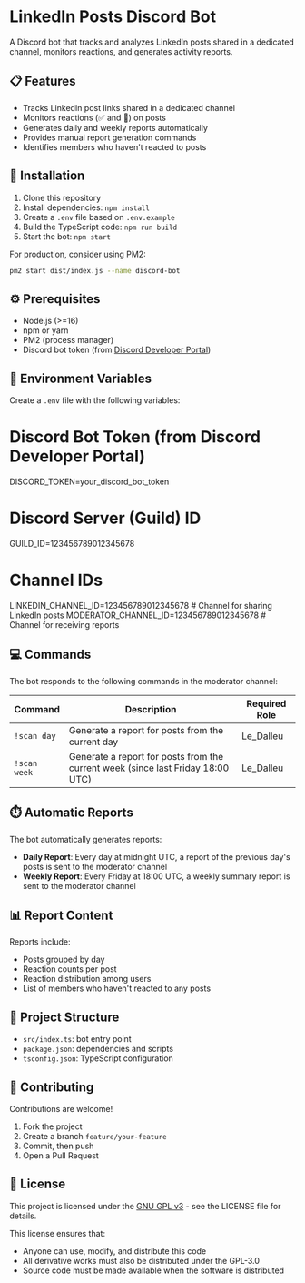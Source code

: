 # LinkedIn Posts Discord Bot

A Discord bot that tracks and analyzes LinkedIn posts shared in a dedicated channel, monitors reactions, and generates activity reports.

## 📋 Features

- Tracks LinkedIn post links shared in a dedicated channel
- Monitors reactions (✅ and 💬) on posts
- Generates daily and weekly reports automatically
- Provides manual report generation commands
- Identifies members who haven't reacted to posts

## 🚀 Installation

1. Clone this repository
2. Install dependencies: `npm install`
3. Create a `.env` file based on `.env.example`
4. Build the TypeScript code: `npm run build`
5. Start the bot: `npm start`

For production, consider using PM2:
```bash
pm2 start dist/index.js --name discord-bot
```

## ⚙️ Prerequisites

- Node.js (>=16)
- npm or yarn
- PM2 (process manager)
- Discord bot token (from [Discord Developer Portal](https://discord.com/developers/applications))

## 🔑 Environment Variables

Create a `.env` file with the following variables:

# Discord Bot Token (from Discord Developer Portal)
DISCORD_TOKEN=your_discord_bot_token

# Discord Server (Guild) ID
GUILD_ID=123456789012345678

# Channel IDs
LINKEDIN_CHANNEL_ID=123456789012345678  # Channel for sharing LinkedIn posts
MODERATOR_CHANNEL_ID=123456789012345678 # Channel for receiving reports

## 💻 Commands

The bot responds to the following commands in the moderator channel:

| Command | Description | Required Role |
|---------|-------------|--------------|
| `!scan day` | Generate a report for posts from the current day | Le_Dalleu |
| `!scan week` | Generate a report for posts from the current week (since last Friday 18:00 UTC) | Le_Dalleu |

## ⏱️ Automatic Reports

The bot automatically generates reports:

- **Daily Report**: Every day at midnight UTC, a report of the previous day's posts is sent to the moderator channel
- **Weekly Report**: Every Friday at 18:00 UTC, a weekly summary report is sent to the moderator channel

## 📊 Report Content

Reports include:
- Posts grouped by day
- Reaction counts per post
- Reaction distribution among users
- List of members who haven't reacted to any posts

## 📁 Project Structure

- `src/index.ts`: bot entry point
- `package.json`: dependencies and scripts
- `tsconfig.json`: TypeScript configuration

## 🤝 Contributing

Contributions are welcome!

1. Fork the project
2. Create a branch `feature/your-feature`
3. Commit, then push
4. Open a Pull Request

## 📄 License

This project is licensed under the [GNU GPL v3](LICENSE) - see the LICENSE file for details.

This license ensures that:
- Anyone can use, modify, and distribute this code
- All derivative works must also be distributed under the GPL-3.0
- Source code must be made available when the software is distributed